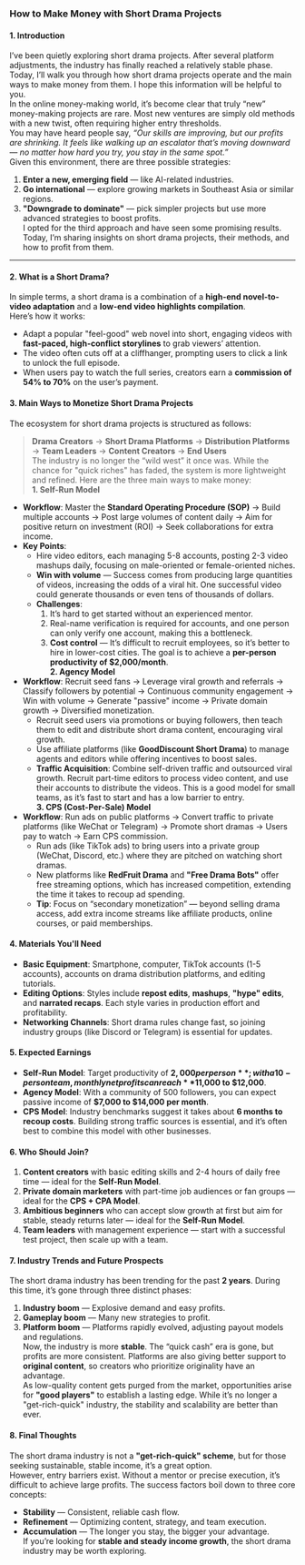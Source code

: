 ### **How to Make Money with Short Drama Projects**

#### **1. Introduction**
I’ve been quietly exploring short drama projects. After several platform adjustments, the industry has finally reached a relatively stable phase. Today, I’ll walk you through how short drama projects operate and the main ways to make money from them. I hope this information will be helpful to you.  
In the online money-making world, it’s become clear that truly “new” money-making projects are rare. Most new ventures are simply old methods with a new twist, often requiring higher entry thresholds.  
You may have heard people say, *“Our skills are improving, but our profits are shrinking. It feels like walking up an escalator that’s moving downward — no matter how hard you try, you stay in the same spot.”*  
Given this environment, there are three possible strategies:  
1. **Enter a new, emerging field** — like AI-related industries.  
2. **Go international** — explore growing markets in Southeast Asia or similar regions.  
3. **"Downgrade to dominate"** — pick simpler projects but use more advanced strategies to boost profits.  
I opted for the third approach and have seen some promising results. Today, I’m sharing insights on short drama projects, their methods, and how to profit from them.  
---
#### **2. What is a Short Drama?**  
In simple terms, a short drama is a combination of a **high-end novel-to-video adaptation** and a **low-end video highlights compilation**.  
Here’s how it works:  
- Adapt a popular "feel-good" web novel into short, engaging videos with **fast-paced, high-conflict storylines** to grab viewers’ attention.  
- The video often cuts off at a cliffhanger, prompting users to click a link to unlock the full episode.  
- When users pay to watch the full series, creators earn a **commission of 54% to 70%** on the user’s payment.  
#### **3. Main Ways to Monetize Short Drama Projects**  
The ecosystem for short drama projects is structured as follows:  
> **Drama Creators** → **Short Drama Platforms** → **Distribution Platforms** → **Team Leaders** → **Content Creators** → **End Users**  
The industry is no longer the “wild west” it once was. While the chance for "quick riches" has faded, the system is more lightweight and refined. Here are the three main ways to make money:  
**1. Self-Run Model**  
- **Workflow**: Master the **Standard Operating Procedure (SOP)** → Build multiple accounts → Post large volumes of content daily → Aim for positive return on investment (ROI) → Seek collaborations for extra income.  
- **Key Points**:  
  - Hire video editors, each managing 5-8 accounts, posting 2-3 video mashups daily, focusing on male-oriented or female-oriented niches.  
  - **Win with volume** — Success comes from producing large quantities of videos, increasing the odds of a viral hit. One successful video could generate thousands or even tens of thousands of dollars.  
  - **Challenges**:  
    1. It’s hard to get started without an experienced mentor.  
    2. Real-name verification is required for accounts, and one person can only verify one account, making this a bottleneck.  
    3. **Cost control** — It’s difficult to recruit employees, so it’s better to hire in lower-cost cities. The goal is to achieve a **per-person productivity of $2,000/month**.  
**2. Agency Model**  
- **Workflow**: Recruit seed fans → Leverage viral growth and referrals → Classify followers by potential → Continuous community engagement → Win with volume → Generate "passive" income → Private domain growth → Diversified monetization.  
  - Recruit seed users via promotions or buying followers, then teach them to edit and distribute short drama content, encouraging viral growth.  
  - Use affiliate platforms (like **GoodDiscount Short Drama**) to manage agents and editors while offering incentives to boost sales.  
  - **Traffic Acquisition**: Combine self-driven traffic and outsourced viral growth. Recruit part-time editors to process video content, and use their accounts to distribute the videos. This is a good model for small teams, as it’s fast to start and has a low barrier to entry.  
**3. CPS (Cost-Per-Sale) Model**  
- **Workflow**: Run ads on public platforms → Convert traffic to private platforms (like WeChat or Telegram) → Promote short dramas → Users pay to watch → Earn CPS commission.  
  - Run ads (like TikTok ads) to bring users into a private group (WeChat, Discord, etc.) where they are pitched on watching short dramas.  
  - New platforms like **RedFruit Drama** and **"Free Drama Bots"** offer free streaming options, which has increased competition, extending the time it takes to recoup ad spending.  
  - **Tip**: Focus on “secondary monetization” — beyond selling drama access, add extra income streams like affiliate products, online courses, or paid memberships.  
#### **4. Materials You'll Need**  
- **Basic Equipment**: Smartphone, computer, TikTok accounts (1-5 accounts), accounts on drama distribution platforms, and editing tutorials.  
- **Editing Options**: Styles include **repost edits**, **mashups**, **"hype" edits**, and **narrated recaps**. Each style varies in production effort and profitability.  
- **Networking Channels**: Short drama rules change fast, so joining industry groups (like Discord or Telegram) is essential for updates.  
#### **5. Expected Earnings**  
- **Self-Run Model**: Target productivity of **$2,000 per person**; with a 10-person team, monthly net profits can reach **$11,000 to $12,000**.  
- **Agency Model**: With a community of 500 followers, you can expect passive income of **$7,000 to $14,000 per month**.  
- **CPS Model**: Industry benchmarks suggest it takes about **6 months to recoup costs**. Building strong traffic sources is essential, and it’s often best to combine this model with other businesses.  
#### **6. Who Should Join?**  
1. **Content creators** with basic editing skills and 2-4 hours of daily free time — ideal for the **Self-Run Model**.  
2. **Private domain marketers** with part-time job audiences or fan groups — ideal for the **CPS + CPA Model**.  
3. **Ambitious beginners** who can accept slow growth at first but aim for stable, steady returns later — ideal for the **Self-Run Model**.  
4. **Team leaders** with management experience — start with a successful test project, then scale up with a team.  
#### **7. Industry Trends and Future Prospects**  
The short drama industry has been trending for the past **2 years**. During this time, it’s gone through three distinct phases:  
1. **Industry boom** — Explosive demand and easy profits.  
2. **Gameplay boom** — Many new strategies to profit.  
3. **Platform boom** — Platforms rapidly evolved, adjusting payout models and regulations.  
Now, the industry is more **stable**. The “quick cash” era is gone, but profits are more consistent. Platforms are also giving better support to **original content**, so creators who prioritize originality have an advantage.  
As low-quality content gets purged from the market, opportunities arise for **"good players"** to establish a lasting edge. While it’s no longer a "get-rich-quick" industry, the stability and scalability are better than ever.  
#### **8. Final Thoughts**  
The short drama industry is not a **"get-rich-quick" scheme**, but for those seeking sustainable, stable income, it’s a great option.  
However, entry barriers exist. Without a mentor or precise execution, it’s difficult to achieve large profits. The success factors boil down to three core concepts:  
- **Stability** — Consistent, reliable cash flow.  
- **Refinement** — Optimizing content, strategy, and team execution.  
- **Accumulation** — The longer you stay, the bigger your advantage.  
If you’re looking for **stable and steady income growth**, the short drama industry may be worth exploring.